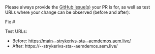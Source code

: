 Please always provide the [GitHub issue(s)](../issues) your PR is for, as well as test URLs where your change can be observed (before and after):

Fix #<gh-issue-id>

Test URLs:
- Before: https://main--strykerivs-sta--aemdemos.aem.live/
- After: https://<branch>--strykerivs-sta--aemdemos.aem.live/

